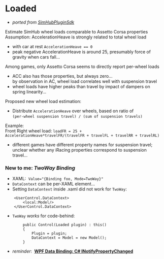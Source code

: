 # Loaded
- *ported from [SimHubPluginSdk](https://github.com/blekenbleu/SimHubPluginSdk)*  

Estimate SimHub wheel loads comparable to Assetto Corsa properties  
Assumption:  AccelerationHeave is strongly related to total wheel load  
- with car at rest `AccelerationHeave == 0`  
- peak negative AccelerationHeave is around 25, presumably force of gravity when cars fall...  

Among games, only Assetto Corsa seems to directly report per-wheel loads  
- ACC also has those properties, but always zero...  
by observation in AC, wheel load correlates well with suspension travel  
- wheel loads have higher peaks than travel by impact of dampers on spring linearity...

Proposed new wheel load estimation:  
- Distribute `AccelerationHeave` over wheels, based on ratio of    
	`(per-wheel suspension travel) / (sum of suspension travels)`

Example:  
Front Right wheel load:   `loadFR = 25 + AccelerationHeave*travelFR/(travelFR + travelFL + travelRR + travelRL)`  
- different games have different property names for suspension travel;  
	unclear whether any iRacing properties correspond to suspension travel...

### New to me: *TwoWay Binding*
- XAML:&nbsp; `Value="{Binding foo, Mode=TwoWay}"` 
- `DataContext` can be per-XAML element...
- Setting `DataContext` inside .xaml did not work for `TwoWay`:
```
    <UserControl.DataContext>
        <local:Model/>
    </UserControl.DataContext>
```

-  `TwoWay` *works* for code-behind:  
```
        public Control(Loaded plugin) : this()
        {
            Plugin = plugin;
            DataContext = Model = new Model();
        }
```
- *reminder*:&nbsp; [**WPF Data Binding: C# INotifyPropertyChanged**](https://wellsb.com/csharp/learn/wpf-data-binding-csharp-inotifypropertychanged/)
